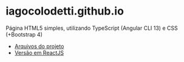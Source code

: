 # iagocolodetti.github.io

Página HTML5 simples, utilizando TypeScript (Angular CLI 13) e CSS (+Bootstrap 4)
- [Arquivos do projeto](https://github.com/iagocolodetti/github.io "github.io")
- [Versão em ReactJS](https://github.com/iagocolodetti/github.io-reactjs "github.io-reactjs")